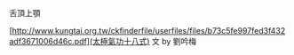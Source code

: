 舌頂上顎

[http://www.kungtai.org.tw/ckfinderfile/userfiles/files/b73c5fe997fed3f432adf3671006d46c.pdf](太極氣功十八式) 文 by 劉吟梅
